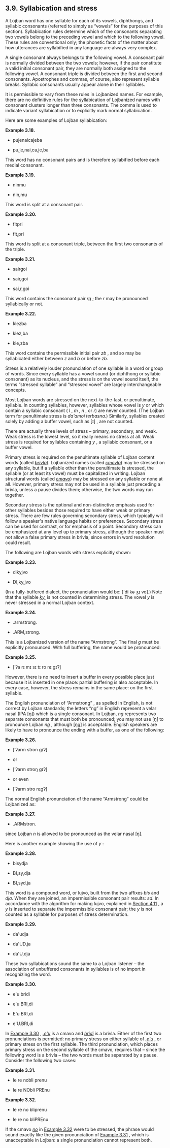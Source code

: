 <a id="section-stress"></a>3.9. <a id="c3s9"></a>Syllabication and stress
-------------------------------------------------------------------------

<a id="id-1.4.11.2.1" class="indexterm"></a>A Lojban word has one syllable for each of its vowels, diphthongs, and syllabic consonants (referred to simply as “vowels” for the purposes of this section). Syllabication rules determine which of the consonants separating two vowels belong to the preceding vowel and which to the following vowel. These rules are conventional only; the phonetic facts of the matter about how utterances are syllabified in any language are always very complex.

<a id="id-1.4.11.3.1" class="indexterm"></a>A single consonant always belongs to the following vowel. A consonant pair is normally divided between the two vowels; however, if the pair constitute a valid initial consonant pair, they are normally both assigned to the following vowel. A consonant triple is divided between the first and second consonants. Apostrophes and commas, of course, also represent syllable breaks. Syllabic consonants usually appear alone in their syllables.

<a id="id-1.4.11.4.1" class="indexterm"></a>It is permissible to vary from these rules in Lojbanized names. For example, there are no definitive rules for the syllabication of Lojbanized names with consonant clusters longer than three consonants. The comma is used to indicate variant syllabication or to explicitly mark normal syllabication.

<a id="id-1.4.11.5.1" class="indexterm"></a>Here are some examples of Lojban syllabication:

<div class="pronunciation-example example">
<a id="example-random-id-C9tX"></a>

**Example 3.18. <a id="c3e9d1"></a>** 

*   pujenaicajeba

*   pu,je,nai,ca,je,ba

</div>  

This word has no consonant pairs and is therefore syllabified before each medial consonant.

<div class="pronunciation-example example">
<a id="example-random-id-WfXq"></a>

**Example 3.19. <a id="c3e9d2"></a>** 

*   ninmu

*   nin,mu

</div>  

This word is split at a consonant pair.

<div class="pronunciation-example example">
<a id="example-random-id-cwtY"></a>

**Example 3.20. <a id="c3e9d3"></a>** 

*   fitpri

*   fit,pri

</div>  

This word is split at a consonant triple, between the first two consonants of the triple.

<div class="pronunciation-example example">
<a id="example-random-id-WHAV"></a>

**Example 3.21. <a id="c3e9d4"></a>** 

*   sairgoi

*   sair,goi

*   sai,r,goi

</div>  

This word contains the consonant pair _rg_ ; the _r_ may be pronounced syllabically or not.

<div class="pronunciation-example example">
<a id="example-random-id-nK5r"></a>

**Example 3.22. <a id="c3e9d5"></a>** 

*   klezba

*   klez,ba

*   kle,zba

</div>  

This word contains the permissible initial pair _zb_ , and so may be syllabicated either between _z_ and _b_ or before _zb_.

<a id="id-1.4.11.16.1" class="indexterm"></a><a id="id-1.4.11.16.2" class="indexterm"></a><a id="id-1.4.11.16.3" class="indexterm"></a>Stress is a relatively louder pronunciation of one syllable in a word or group of words. Since every syllable has a vowel sound (or diphthong or syllabic consonant) as its nucleus, and the stress is on the vowel sound itself, the terms “stressed syllable” and “stressed vowel” are largely interchangeable concepts.

<a id="id-1.4.11.17.1" class="indexterm"></a>Most Lojban words are stressed on the next-to-the-last, or penultimate, syllable. In counting syllables, however, syllables whose vowel is _y_ or which contain a syllabic consonant ( _l_ , _m_ , _n_ , or _r_) are never counted. (The Lojban term for penultimate stress is _<a id="id-1.4.11.17.7.1" class="indexterm"></a>da'amoi terbasna_.) Similarly, syllables created solely by adding a buffer vowel, such as \[ɪ\] , are not counted.

<a id="id-1.4.11.18.1" class="indexterm"></a>There are actually three levels of stress – primary, secondary, and weak. Weak stress is the lowest level, so it really means no stress at all. Weak stress is required for syllables containing _y_ , a syllabic consonant, or a buffer vowel.

<a id="id-1.4.11.19.1" class="indexterm"></a><a id="id-1.4.11.19.2" class="indexterm"></a><a id="id-1.4.11.19.3" class="indexterm"></a><a id="id-1.4.11.19.4" class="indexterm"></a>Primary stress is required on the penultimate syllable of Lojban content words (called _<a id="id-1.4.11.19.5.1" class="indexterm"></a>[_brivla_](../go01#valsi-brivla)_). Lojbanized names (called _<a id="id-1.4.11.19.6.1" class="indexterm"></a>[_cmevla_](../go01#valsi-cmevla)_) may be stressed on any syllable, but if a syllable other than the penultimate is stressed, the syllable (or at least its vowel) must be capitalized in writing. Lojban structural words (called _<a id="id-1.4.11.19.7.1" class="indexterm"></a>[_cmavo_](../go01#valsi-cmavo)_) may be stressed on any syllable or none at all. However, primary stress may not be used in a syllable just preceding a brivla, unless a pause divides them; otherwise, the two words may run together.

<a id="id-1.4.11.20.1" class="indexterm"></a>Secondary stress is the optional and non-distinctive emphasis used for other syllables besides those required to have either weak or primary stress. There are few rules governing secondary stress, which typically will follow a speaker's native language habits or preferences. Secondary stress can be used for contrast, or for emphasis of a point. Secondary stress can be emphasized at any level up to primary stress, although the speaker must not allow a false primary stress in brivla, since errors in word resolution could result.

The following are Lojban words with stress explicitly shown:

<div class="pronunciation-example example">
<a id="example-random-id-cxzt"></a>

**Example 3.23. <a id="c3e9d6"></a>** 

*   dikyjvo

*   DI,ky,jvo

</div>  

(In a fully-buffered dialect, the pronunciation would be: \['di kə ʒɪ vo\].) Note that the syllable _<a id="id-1.4.11.23.2.1" class="indexterm"></a>[_ky._](../go01#valsi-ky)_ is not counted in determining stress. The vowel _y_ is never stressed in a normal Lojban context.

<div class="pronunciation-example example">
<a id="example-random-id-Sz52"></a>

**Example 3.24. <a id="id-1.4.11.24.1.1" class="indexterm"></a><a id="c3e9d7"></a>** 

*   .armstrong.

*   .ARM,strong.

</div>  

This is a Lojbanized version of the name “Armstrong”. The final _g_ must be explicitly pronounced. With full buffering, the name would be pronounced:

<div class="pronunciation-example example">
<a id="example-random-id-k2PA"></a>

**Example 3.25. <a id="c3e9d8"></a>** 

*   \[ˈʔa rɪ mɪ sɪ tɪ ro nɪ gɪʔ\]

</div>  

However, there is no need to insert a buffer in every possible place just because it is inserted in one place: partial buffering is also acceptable. In every case, however, the stress remains in the same place: on the first syllable.

<a id="id-1.4.11.28.1" class="indexterm"></a>The English pronunciation of “Armstrong” , as spelled in English, is not correct by Lojban standards; the letters “ng” in English represent a velar nasal (IPA \[ŋ\]) which is a single consonant. In Lojban, _ng_ represents two separate consonants that must both be pronounced; you may not use \[ŋ\] to pronounce Lojban _ng_ , although \[ŋg\] is acceptable. English speakers are likely to have to pronounce the ending with a buffer, as one of the following:

<div class="pronunciation-example example">
<a id="example-random-id-k2T5"></a>

**Example 3.26. <a id="c3e9d9"></a>** 

*   \[ˈʔarm stron gɪʔ\]

*   or

*   \[ˈʔarm stroŋ gɪʔ\]

*   or even

*   \[ˈʔarm stro nɪgʔ\]

</div>  

The normal English pronunciation of the name “Armstrong” could be Lojbanized as:

<div class="pronunciation-example example">
<a id="example-random-id-vY2y"></a>

**Example 3.27. <a id="c3e9d10"></a>** 

*   .ARMstron.

</div>  

since Lojban _n_ is allowed to be pronounced as the velar nasal \[ŋ\].

Here is another example showing the use of _y_ :

<div class="pronunciation-example example">
<a id="example-random-id-hNb7"></a>

**Example 3.28. <a id="c3e9d11"></a>** 

*   bisydja

*   BI,sy,dja

*   BI,syd,ja

</div>  

This word is a compound word, or lujvo, built from the two affixes _bis_ and _dja_. When they are joined, an impermissible consonant pair results: _sd_. In accordance with the algorithm for making lujvo, explained in [Section 4.11](../section-lujvo-making) , a _y_ is inserted to separate the impermissible consonant pair; the _y_ is not counted as a syllable for purposes of stress determination.

<div class="pronunciation-example example">
<a id="example-random-id-5g4j"></a>

**Example 3.29. <a id="c3e9d12"></a>** 

*   da'udja

*   da'UD,ja

*   da'U,dja

</div>  

These two syllabications sound the same to a Lojban listener – the association of unbuffered consonants in syllables is of no import in recognizing the word.

<div class="pronunciation-example example">
<a id="example-random-id-Ki4a"></a>

**Example 3.30. <a id="id-1.4.11.38.1.1" class="indexterm"></a><a id="c3e9d13"></a>** 

*   e'u bridi

*   e'u BRI,di

*   E'u BRI,di

*   e'U.BRI,di

</div>  

In [Example 3.30](../section-stress#example-random-id-Ki4a) , _<a id="id-1.4.11.39.2.1" class="indexterm"></a>[_.e'u_](../go01#valsi-ehu)_ is a cmavo and _<a id="id-1.4.11.39.3.1" class="indexterm"></a>[_bridi_](../go01#valsi-bridi)_ is a brivla. Either of the first two pronunciations is permitted: no primary stress on either syllable of _<a id="id-1.4.11.39.4.1" class="indexterm"></a>[_.e'u_](../go01#valsi-ehu)_ , or primary stress on the first syllable. The third pronunciation, which places primary stress on the second syllable of the cmavo, requires that – since the following word is a brivla – the two words must be separated by a pause. Consider the following two cases:

<div class="pronunciation-example example">
<a id="example-random-id-qIXo"></a>

**Example 3.31. <a id="c3e9d14"></a>** 

*   le re nobli prenu

*   le re NObli PREnu

</div>  
<div class="pronunciation-example example">
<a id="example-random-id-qiXR"></a>

**Example 3.32. <a id="c3e9d15"></a>** 

*   le re no bliprenu

*   le re no bliPREnu

</div>  

If the cmavo _<a id="id-1.4.11.42.1.1" class="indexterm"></a>[_no_](../go01#valsi-no)_ in [Example 3.32](../section-stress#example-random-id-qiXR) were to be stressed, the phrase would sound exactly like the given pronunciation of [Example 3.31](../section-stress#example-random-id-qIXo) , which is unacceptable in Lojban: a single pronunciation cannot represent both.
